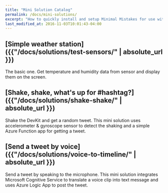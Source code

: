 ```yaml
---
title: "Mini Solution Catalog"
permalink: /docs/mini-solutions/
excerpt: "How to quickly install and setup Minimal Mistakes for use with GitHub Pages."
last_modified_at: 2016-11-03T10:01:43-04:00
---
```

## [Simple weather station]({{"/docs/solutions/test-sensors/" | absolute_url }})
The basic one. Get temperature and humidity data from sensor and display them on the screen.

## [Shake, shake, what's up for #hashtag?]({{"/docs/solutions/shake-shake/" | absolute_url }})

Shake the DevKit and get a random tweet. This mini solution uses accelerometer & gyroscope sensor to detect the shaking and a simple Azure Function app for getting a tweet.

## [Send a tweet by voice]({{"/docs/solutions/voice-to-timeline/" | absolute_url }})

Send a tweet by speaking to the microphone. This mini solution integrates Microsoft Cognitive Service to translate a voice clip into text message and uses Azure Logic App to post the tweet.

